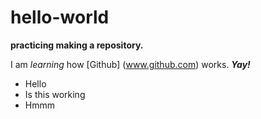 # hello-world
**practicing making a repository.**

I am *learning* how [Github] (www.github.com) works. _**Yay!**_
* Hello
* Is this working
* Hmmm
